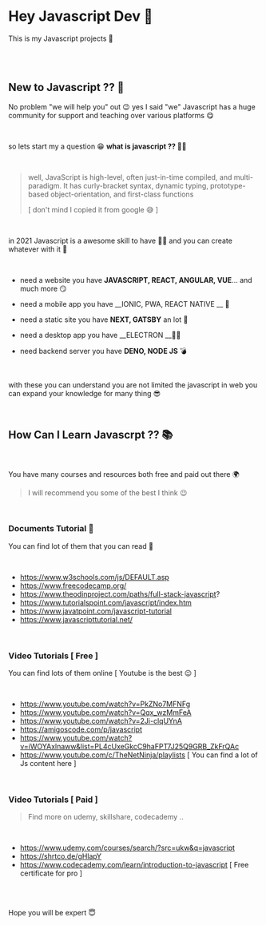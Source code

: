 #  Hey Javascript Dev 🤘

This is my Javascript projects 📂 

<br>

<br>

## New to Javascript ?? 👶

No problem "we will help you" out 😉 yes I said "we" Javascript has a huge community for support and teaching over various platforms 😋 

<br>

so lets start my a question 😁 <b>what is javascript ?? 🤷‍♂️</b>

<br>

> well, JavaScript is high-level, often just-in-time compiled, and multi-paradigm. It has curly-bracket syntax, dynamic typing, prototype-based object-orientation, and first-class functions
>
> [ don't mind I copied it from google 😅 ]

<br>

in 2021 Javascript is a awesome skill to have 👨‍🎓  and you can create whatever with it 🤯

<br>

- need a website you have __JAVASCRIPT, REACT, ANGULAR, VUE__... and much more 😏

- need a mobile app you have __IONIC, PWA, REACT NATIVE __ 📱

- need a static site you have __NEXT, GATSBY__ an lot 🦊

- need a desktop app you have __ELECTRON __👨‍🔬

- need backend server you have __DENO, NODE JS__  💣

  <br>

with these you can understand you are not limited the javascript in web you can expand your knowledge for many thing 😎

<br>

##  How Can I Learn Javascrpt ?? 📚

<br>

You have many courses and resources both free and paid out there 🌍  

> I will recommend you some of the best I think 😉

<br>

### Documents Tutorial 📝

You can find lot of them that you can read 📖

<br>

- https://www.w3schools.com/js/DEFAULT.asp
- https://www.freecodecamp.org/
- https://www.theodinproject.com/paths/full-stack-javascript?
- https://www.tutorialspoint.com/javascript/index.htm
- https://www.javatpoint.com/javascript-tutorial
- https://www.javascripttutorial.net/

<br>

### Video Tutorials [ Free ]

You can find lots of them online [ Youtube is the best 😉 ]

<br>

- https://www.youtube.com/watch?v=PkZNo7MFNFg
- https://www.youtube.com/watch?v=Qqx_wzMmFeA
- https://www.youtube.com/watch?v=2Ji-clqUYnA
- https://amigoscode.com/p/javascript
- https://www.youtube.com/watch?v=iWOYAxlnaww&list=PL4cUxeGkcC9haFPT7J25Q9GRB_ZkFrQAc
- https://www.youtube.com/c/TheNetNinja/playlists [ You can find a lot of Js content here ]

<br>

### Video Tutorials [ Paid ]

> Find more on udemy, skillshare, codecademy .. 

<br>

- https://www.udemy.com/courses/search/?src=ukw&q=javascript
- https://shrtco.de/gHlapY
- https://www.codecademy.com/learn/introduction-to-javascript [ Free certificate for pro ]



<br>

<br>

Hope you will be expert 😇